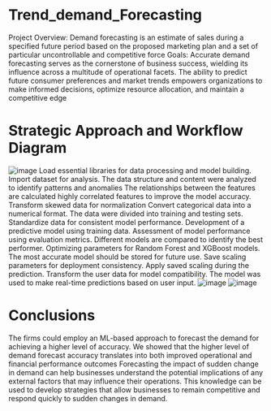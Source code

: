 # Trend_demand_Forecasting
Project Overview:
Demand forecasting is an estimate of sales during a specified future period based on the proposed marketing plan and a set of particular uncontrollable and competitive force
Goals: 
Accurate demand forecasting serves as the cornerstone of business success, wielding its influence across a multitude of operational facets. The ability to predict future consumer preferences and market trends empowers organizations to make informed decisions, optimize resource allocation, and maintain a competitive edge

# Strategic Approach and Workflow Diagram
![image](https://github.com/user-attachments/assets/a7b0d917-7de6-419c-ae03-6c8191b62059)
 Load essential libraries for data processing and model building.
Import dataset for analysis.
The data structure and content were analyzed to identify patterns and anomalies
The relationships between the features are calculated
 highly correlated features to improve the model accuracy.
Transform skewed data for normalization
Convert categorical data into a numerical format.
The data were divided into training and testing sets.
Standardize data for consistent model performance.
Development of a predictive model using training data.
Assessment of model performance using evaluation metrics.
Different models are compared to identify the best performer.
Optimizing parameters for Random Forest and XGBoost models.
The most accurate model should be stored for future use.
Save scaling parameters for deployment consistency.
Apply saved scaling during the prediction.
Transform the user data for model compatibility.
The model was used to make real-time predictions based on user input.
![image](https://github.com/user-attachments/assets/82777b47-c29e-4622-9b05-d705b662344d)
![image](https://github.com/user-attachments/assets/adb96e19-3790-4862-a560-875670c5cb40)

# Conclusions
The firms could employ an ML-based approach to forecast the demand for achieving a higher level of accuracy. We showed that the higher level of demand forecast accuracy translates into both improved operational and financial performance outcomes
Forecasting the impact of sudden change in demand can help businesses understand the potential implications of any external factors that may influence their operations. This knowledge can be used to develop strategies that allow businesses to remain competitive and respond quickly to sudden changes in demand.


